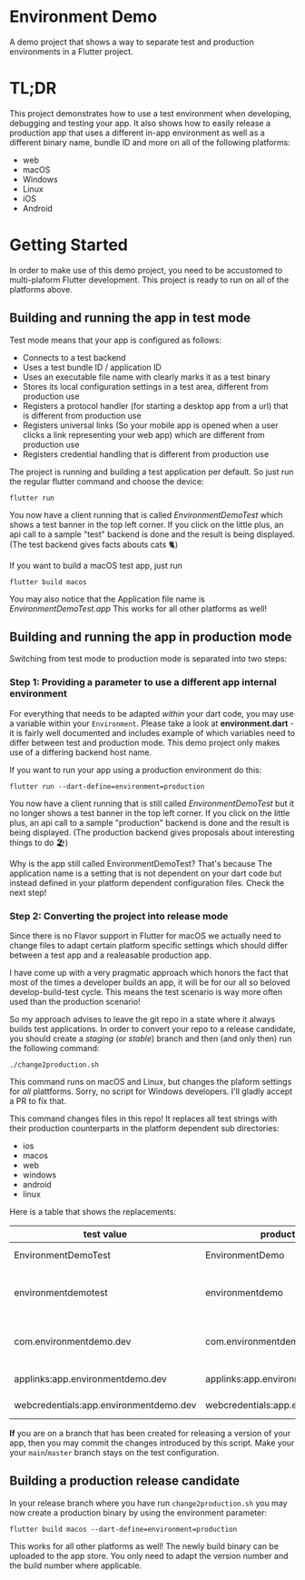 # Environment Demo

A demo project that shows a way to separate test and production environments in a Flutter project.

# TL;DR

This project demonstrates how to use a test environment when developing, debugging and testing your app. It also shows how to easily release a production app that uses a different in-app environment as well as a different binary name, bundle ID and more on all of the following platforms:

- web
- macOS
- Windows
- Linux
- iOS
- Android

# Getting Started

In order to make use of this demo project, you need to be accustomed to multi-plaform Flutter development. This project is ready to run on all of the platforms above.

## Building and running the app in test mode

Test mode means that your app is configured as follows:

- Connects to a test backend
- Uses a test bundle ID / application ID
- Uses an executable file name with clearly marks it as a test binary
- Stores its local configuration settings in a test area, different from production use
- Registers a protocol handler (for starting a desktop app from a url) that is different from production use
- Registers universal links (So your mobile app is opened when a user clicks a link representing your web app) which are different from production use
- Registers credential handling that is different from production use

The project is running and building a test application per default. So just run the regular flutter command and choose the device:

`flutter run`

You now have a client running that is called _EnvironmentDemoTest_ which shows a test banner in the top left corner.
If you click on the little plus, an api call to a sample "test" backend is done and the result is being displayed.
(The test backend gives facts abouts cats 🐈)

If you want to build a macOS test app, just run

`flutter build macos`

You may also notice that the Application file name is _EnvironmentDemoTest.app_
This works for all other platforms as well!

## Building and running the app in production mode

Switching from test mode to production mode is separated into two steps:

### Step 1: Providing a parameter to use a different app internal environment

For everything that needs to be adapted _within_ your dart code, you may use a variable within your `Environment`.
Please take a look at **environment.dart** - it is fairly well documented and includes example of which variables need to differ between test and production mode. This demo project only makes use of a differing backend host name.

If you want to run your app using a production environment do this:

`flutter run --dart-define=environment=production`

You now have a client running that is still called _EnvironmentDemoTest_ but it no longer shows a test banner in the top left corner.
If you click on the little plus, an api call to a sample "production" backend is done and the result is being displayed.
(The production backend gives proposals about interesting things to do 🏖️)

Why is the app still called EnvironmentDemoTest? That's because The application name is a setting that is not dependent on your dart code but instead defined in your platform dependent configuration files. Check the next step!

### Step 2: Converting the project into release mode

Since there is no Flavor support in Flutter for macOS we actually need to change files to adapt certain platform specific settings which should differ between a test app and a realeasable production app.

I have come up with a very pragmatic approach which honors the fact that most of the times a developer builds an app, it will be for our all so beloved develop-build-test cycle. This means the test scenario is way more often used than the production scenario!

So my approach advises to leave the git repo in a state where it always builds test applications. In order to convert your repo to a release candidate, you should create a _staging_ (or _stable_) branch and then (and only then) run the following command:

`./change2production.sh`

This command runs on macOS and Linux, but changes the plaform settings for _all_ plattforms. 
Sorry, no script for Windows developers. I'll gladly accept a PR to fix that.

This command changes files in this repo! It replaces all test strings with their production counterparts in the platform dependent sub directories:

- ios
- macos
- web
- windows
- android
- linux

Here is a table that shows the replacements:

| test value | production value | explanation |
| ------ | ------ | ------ |
| EnvironmentDemoTest | EnvironmentDemo | Executable name |
| environmentdemotest | environmentdemo | protocol scheme to call app from browser |
| com.environmentdemo.dev | com.environmentdemo.app | bundle id (macOS/iOS) app id (Android) |
| applinks:app.environmentdemo.dev | applinks:app.environmentdemo.com | universal links |
| webcredentials:app.environmentdemo.dev | webcredentials:app.environmentdemo.com | web credentials |

**If** you are on a branch that has been created for releasing a version of your app, then you may commit the changes introduced by this script. Make your your `main`/`master` branch stays on the test configuration.

## Building a production release candidate

In your release branch where you have run `change2production.sh` you may now create a production binary by using the environment parameter:

`flutter build macos --dart-define=environment=production`

This works for all other platforms as well! The newly build binary can be uploaded to the app store. You only need to adapt the version number and the build number where applicable.

